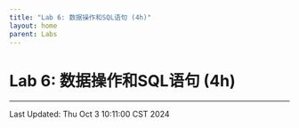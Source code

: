 ```yaml
---
title: "Lab 6: 数据操作和SQL语句 (4h)"
layout: home
parent: Labs
---
```


# Lab 6: 数据操作和SQL语句 (4h)

---

Last Updated: Thu Oct  3 10:11:00 CST 2024